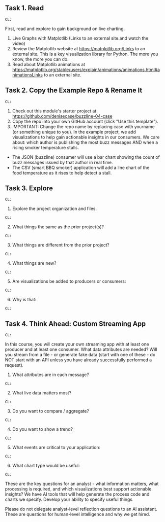 ## Task 1. Read
```shell
CL: 
```
First, read and explore to gain background on live charting. 

1. Live Graphs with Matplotlib (Links to an external site.and watch the video)
2. Review the Matplotlib website at https://matplotlib.org/Links to an external site. This is a key visualization library for Python. The more you know, the more you can do. 
3. Read about Matplotlib animations at https://matplotlib.org/stable/users/explain/animations/animations.html#animationsLinks to an external site.

## Task 2. Copy the Example Repo & Rename It
```shell
CL: 
``` 

1. Check out this module's starter project at https://github.com/denisecase/buzzline-04-case
2. Copy the repo into your own GitHub account (click "Use this template").
3. IMPORTANT: Change the repo name by replacing case with yourname (or something unique to you). 
In the example project, we add visualizations to help gain actionable insights in our consumers. We care about: which author is publishing the most buzz messages AND when a rising smoker temperature stalls.

 - The JSON (buzzline) consumer will use a bar chart showing the count of buzz messages issued by that author in real time.
 - The CSV (smart BBQ smoker) application will add a line chart of the food temperature as it rises to help detect a stall. 

## Task 3. Explore
```shell
CL: 
``` 

1. Explore the project organization and files.
```shell
CL: 
```
2. What things the same as the prior project(s)?
```shell
CL: 
```
3. What things are different from the prior project?
```shell
CL: 
```   
4. What things are new?
```shell
CL: 
```   
5. Are visualizations be added to producers or consumers:
```shell
CL: 
```   
6. Why is that: 
```shell
CL: 
```   
 
## Task 4. Think Ahead: Custom Streaming App
```shell
CL: 
``` 

In this course, you will create your own streaming app with at least one producer and at least one consumer. What data attributes are needed? Will you stream from a file - or generate fake data (start with one of these - do NOT start with an API unless you have already successfully performed a request).

1. What attributes are in each message?
```shell
CL: 
```   
2. What live data matters most?
```shell
CL: 
```   
3. Do you want to compare / aggregate?
```shell
CL: 
```   
4. Do you want to show a trend?
```shell
CL: 
```   
5. What events are critical to your application:
```shell
CL: 
```   
6. What chart type would be useful: 
```shell
CL: 
```   

These are the key questions for an analyst - what information matters, what processing is required, and which visualizations best support actionable insights? We have AI tools that will help generate the process code and charts we specify. Develop your ability to specify useful things. 

Please do not delegate analyst-level reflection questions to an AI assistant. These are questions for human-level intelligence and why we get hired.